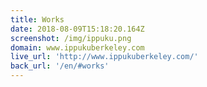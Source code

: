 ```yaml
---
title: Works
date: 2018-08-09T15:18:20.164Z
screenshot: /img/ippuku.png
domain: www.ippukuberkeley.com
live_url: 'http://www.ippukuberkeley.com/'
back_url: '/en/#works'
---
```


